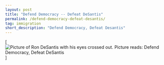```yaml
---
layout: post 
title: "Defend Democracy -- Defeat DeSantis"
permalink: /defend-democracy-defeat-desantis/
tag: immigration
short_description: "Defend Democracy, Defeat Desantis"
---
```


[![Picture of Ron DeSantis with his eyes crossed out. Picture reads: Defend
Democracy, Defeat DeSantis](assets/images/defeatdesantis.jpg)]

